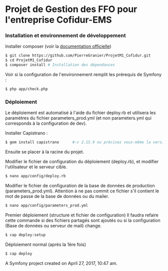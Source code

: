 Projet de Gestion des FFO pour l'entreprise Cofidur-EMS
==============

### Installation et environnement de développement


Installer composer (voir la  [documentation officielle](https://getcomposer.org/download/))

```sh
$ git clone https://github.com/PierreGranier/ProjetM1_Cofidur.git
$ cd ProjetM1_Cofidur
$ composer install # Installation des dépendances
```

Voir si la configuration de l'environnement remplit les prérequis de Symfony :
```sh
$ php app/check.php
```

### Déploiement

Le déploiement est automatisé à l'aide du fichier deploy.rb et utilisera les paramètres du fichier parameters_prod.yml (et non parameters.yml qui corresponds à la configuration de dev).

Installer Capistrano :
```sh
$ gem install capistrano      #-v 2.15.9 ou précisez vous-même la version souhaitée
```
Ensuite se placer à la racine du projet.

Modifier le fichier de configuration du déploiement (deploy.rb), et modifier l'utilisateur et le serveur cible.
```sh
$ nano app/config/deploy.rb
```

Modifier le fichier de configuration de la base de données de production (parameters_prod.yml).
Attention à ne pas commit ce fichier s'il contient le mot de passe de la base de données ou du mailer.
```sh
$ nano app/config/parameters_prod.yml
```

Premier déploiement (structure et fichier de configuration)
Il faudra refaire cette commande si des fichiers partagés sont ajoutés ou si la configuration (Base de données ou serveur de mail) change.
```sh
$ cap deploy:setup
```

Déploiement normal (après la 1ère fois)
```sh
$ cap deploy
```


A Symfony project created on April 27, 2017, 10:47 am.

